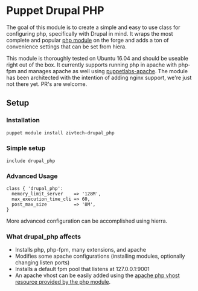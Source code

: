# Puppet Drupal PHP

The goal of this module is to create a simple and easy to use class for configuring
php, specifically with Drupal in mind.  It wraps the most complete and popular
[php module](https://forge.puppetlabs.com/mayflower/php) on the forge and adds a ton of
convenience settings that can be set from hiera.

This module is thoroughly tested on Ubuntu 16.04 and should be useable
right out of the box.  It currently supports running php in apache with php-fpm and manages
apache as well using [puppetlabs-apache](https://forge.puppetlabs.com/puppetlabs/apache).
The module has been architected with the intention of adding nginx support, we're
just not there yet.  PR's are welcome.


## Setup

### Installation

```` bash
puppet module install zivtech-drupal_php
````

### Simple setup

```` puppet
include drupal_php
````

### Advanced Usage

```` puppet
class { 'drupal_php':
  memory_limit_server    => '128M',
  max_execution_time_cli => 60,
  post_max_size          => '8M',
}
````

More advanced configuration can be accomplished using hierra.

### What drupal_php affects

* Installs php, php-fpm, many extensions, and apache
* Modifies some apache configurations (installing modules, optionally changing listen ports)
* Installs a default fpm pool that listens at 127.0.0.1:9001
* An apache vhost can be easily added using the [apache php vhost resource provided by the php module](https://github.com/voxpupuli/puppet-php/blob/master/manifests/apache_vhost.pp).